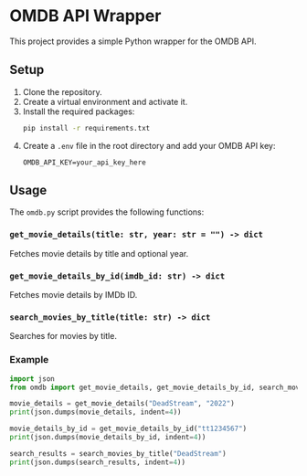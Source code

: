 # OMDB API Wrapper

This project provides a simple Python wrapper for the OMDB API.

## Setup

1. Clone the repository.
2. Create a virtual environment and activate it.
3. Install the required packages:
   ```sh
   pip install -r requirements.txt
   ```
4. Create a `.env` file in the root directory and add your OMDB API key:
   ```dotenv
   OMDB_API_KEY=your_api_key_here
   ```

## Usage

The `omdb.py` script provides the following functions:

### `get_movie_details(title: str, year: str = "") -> dict`

Fetches movie details by title and optional year.

### `get_movie_details_by_id(imdb_id: str) -> dict`

Fetches movie details by IMDb ID.

### `search_movies_by_title(title: str) -> dict`

Searches for movies by title.

### Example

```python
import json
from omdb import get_movie_details, get_movie_details_by_id, search_movies_by_title

movie_details = get_movie_details("DeadStream", "2022")
print(json.dumps(movie_details, indent=4))

movie_details_by_id = get_movie_details_by_id("tt1234567")
print(json.dumps(movie_details_by_id, indent=4))

search_results = search_movies_by_title("DeadStream")
print(json.dumps(search_results, indent=4))
```
